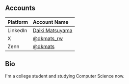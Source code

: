 <!-- This profile licensed under CC-BY-SA-4.0 license - see https://github.com/dkmats/dkmats/blob/main/LICENSE for full text. -->

## Accounts

| Platform | Account Name                                                       |
| :------- | :----------------------------------------------------------------- |
| LinkedIn | [Daiki Matsuyama](https://www.linkedin.com/in/大樹-松山-0a71ba26a) |
| X        | [@dkmats_rw](https://twitter.com/dkmats_rw)                        |
| Zenn     | [@dkmats](https://zenn.dev/dkmats)                                 |

## Bio

I'm a college student and studying Computer Science now.
